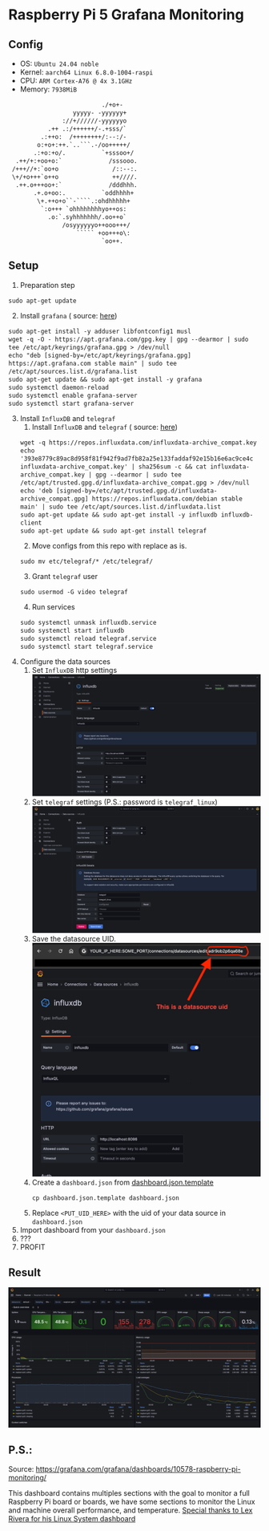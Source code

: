 # Raspberry Pi 5 Grafana Monitoring

## Config

* OS: `Ubuntu 24.04 noble`
* Kernel: `aarch64 Linux 6.8.0-1004-raspi`
* CPU: `ARM Cortex-A76 @ 4x 3.1GHz`
* Memory: `7938MiB`

```
                          ./+o+-       
                  yyyyy- -yyyyyy+      
               ://+//////-yyyyyyo      
           .++ .:/++++++/-.+sss/`      
         .:++o:  /++++++++/:--:/-      
        o:+o+:++.`..```.-/oo+++++/     
       .:+o:+o/.          `+sssoo+/    
  .++/+:+oo+o:`             /sssooo.   
 /+++//+:`oo+o               /::--:.   
 \+/+o+++`o++o               ++////.   
  .++.o+++oo+:`             /dddhhh.  
       .+.o+oo:.          `oddhhhh+   
        \+.++o+o``-````.:ohdhhhhh+    
         `:o+++ `ohhhhhhhhyo++os:     
           .o:`.syhhhhhhh/.oo++o`     
               /osyyyyyyo++ooo+++/    
                   ````` +oo+++o\:    
                          `oo++.     
```

## Setup

1. Preparation step

  ```shell
  sudo apt-get update
  ```

2. Install `grafana` (
   source: [here](https://grafana.com/docs/grafana/latest/setup-grafana/installation/debian/#install-from-apt-repository))

  ```shell
  sudo apt-get install -y adduser libfontconfig1 musl
  wget -q -O - https://apt.grafana.com/gpg.key | gpg --dearmor | sudo tee /etc/apt/keyrings/grafana.gpg > /dev/null
  echo "deb [signed-by=/etc/apt/keyrings/grafana.gpg] https://apt.grafana.com stable main" | sudo tee /etc/apt/sources.list.d/grafana.list
  sudo apt-get update && sudo apt-get install -y grafana
  sudo systemctl daemon-reload
  sudo systemctl enable grafana-server
  sudo systemctl start grafana-server
  ```

3. Install `InfluxDB` and `telegraf`
    1. Install `InfluxDB` and `telegraf` (
       source: [here](https://docs.influxdata.com/influxdb/v1/introduction/install/#installing-influxdb-oss))
    ```shell
    wget -q https://repos.influxdata.com/influxdata-archive_compat.key
    echo '393e8779c89ac8d958f81f942f9ad7fb82a25e133faddaf92e15b16e6ac9ce4c influxdata-archive_compat.key' | sha256sum -c && cat influxdata-archive_compat.key | gpg --dearmor | sudo tee /etc/apt/trusted.gpg.d/influxdata-archive_compat.gpg > /dev/null
    echo 'deb [signed-by=/etc/apt/trusted.gpg.d/influxdata-archive_compat.gpg] https://repos.influxdata.com/debian stable main' | sudo tee /etc/apt/sources.list.d/influxdata.list
    sudo apt-get update && sudo apt-get install -y influxdb influxdb-client
    sudo apt-get update && sudo apt-get install telegraf
    ```
    2. Move configs from this repo with replace as is.
    ```shell
    sudo mv etc/telegraf/* /etc/telegraf/
    ```
    3. Grant `telegraf` user
    ```shell
    sudo usermod -G video telegraf
    ```
    4. Run services
    ```shell
    sudo systemctl unmask influxdb.service
    sudo systemctl start influxdb
    sudo systemctl reload telegraf.service
    sudo systemctl start telegraf.service
    ```
4. Configure the data sources
    1. Set `InfluxDB` http settings
       ![influxdb_http.png](assets/influxdb_http.png)
    2. Set `telegraf` settings (P.S.: password is `telegraf_linux`)
       ![influxdb_telegraf.png](assets/influxdb_telegraf.png)
   3. Save the datasource UID.
      ![datasource_uid.png](assets/datasource_uid.png)
   4. Create a `dashboard.json` from [dashboard.json.template](dashboard.json.template)
      ```shell
      cp dashboard.json.template dashboard.json
      ```
   5. Replace `<PUT_UID_HERE>` with the uid of your data source in `dashboard.json`
5. Import dashboard from your `dashboard.json`
6. ???
7. PROFIT

## Result

![dashboard.png](assets/dashboard.png)

## P.S.:

Source: https://grafana.com/grafana/dashboards/10578-raspberry-pi-monitoring/

This dashboard contains multiples sections with the goal to monitor a full Raspberry Pi board or boards, we have some
sections to monitor the Linux and machine overall performance, and temperature.
[Special thanks to Lex Rivera for his Linux System dashboard](https://grafana.com/orgs/lex)